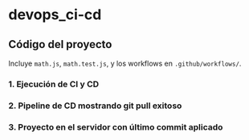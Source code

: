# devops_ci-cd 

## Código del proyecto
Incluye `math.js`, `math.test.js`, y los workflows en `.github/workflows/`.

### 1. Ejecución de CI y CD

### 2. Pipeline de CD mostrando git pull exitoso

### 3. Proyecto en el servidor con último commit aplicado